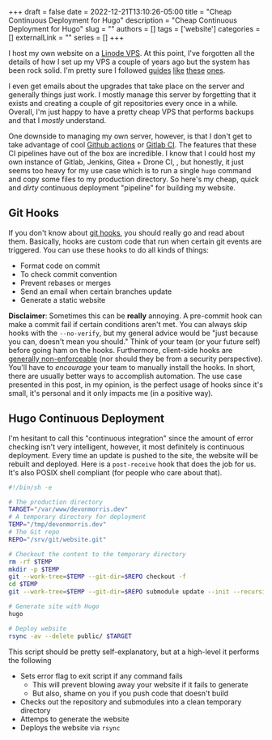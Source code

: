 +++
draft = false
date = 2022-12-21T13:10:26-05:00
title = "Cheap Continuous Deployment for Hugo"
description = "Cheap Continuous Deployment for Hugo"
slug = ""
authors = []
tags = ['website']
categories = []
externalLink = ""
series = []
+++

I host my own website on a [Linode VPS](https://www.linode.com/). At this point,
I've forgotten all the details of how I set up my VPS a couple of years ago but
the system has been rock solid. I'm pretty sure I followed [guides](https://www.linode.com/docs/guides/set-up-web-server-host-website/)
[like](https://wiki.debian.org/UnattendedUpgrades)
[these](https://www.digitalocean.com/community/tutorials/how-to-install-nginx-on-ubuntu-20-04)
[ones](https://www.digitalocean.com/community/tutorials/how-to-secure-nginx-with-let-s-encrypt-on-ubuntu-20-04).

I even get emails about the upgrades that take place on the server and generally
things just work. I mostly manage this server by forgetting that it exists and
creating a couple of git repositories every once in a while.
Overall, I'm just happy to have a pretty cheap VPS that performs backups and
that I _mostly_ understand.

One downside to managing my own server, however, is that I don't get to take
advantage of cool [Github actions](https://github.com/features/actions) or
[Gitlab CI](https://docs.gitlab.com/ee/ci/). The features that these CI pipelines
have out of the box are incredible. I know that I could host my own instance
of Gitlab, Jenkins, Gitea + Drone CI, *<insert your favorite CI pipeline here>*,
but honestly, it just seems too heavy for my use case which is to run a single
`hugo` command and copy some files to my production directory. So here's my
cheap, quick and _dirty_ continuous deployment "pipeline" for building my
website.

## Git Hooks

If you don't know about [git hooks](https://git-scm.com/book/en/v2/Customizing-Git-Git-Hooks),
you should really go and read about them. Basically, hooks are custom code that
run when certain git events are triggered. You can use these hooks to do all
kinds of things:
* Format code on commit
* To check commit convention
* Prevent rebases or merges
* Send an email when certain branches update
* Generate a static website

**Disclaimer**: Sometimes this can be **really** annoying. A pre-commit hook can make a
commit fail if certain conditions aren't met. You can always skip hooks with the
`--no-verify`, but my general advice would be "just because you can, doesn't
mean you should." Think of your team (or your future self) before going ham
on the hooks. Furthermore, client-side hooks are [generally non-enforceable](https://stackoverflow.com/questions/40156102/git-hook-automatic-installation)
(nor should they be from a security perspective). You'll have to _encourage_
your team to manually install the hooks. In short, there are usually better
ways to accomplish automation. The use case presented in this post, in my opinion, is the
perfect usage of hooks since it's small, it's personal and it only impacts me (in a
positive way).

## Hugo Continuous Deployment

I'm hesitant to call this "continuous integration" since the amount of error
checking isn't very intelligent, however, it most definitely is continuous
deployment. Every time an update is pushed to the site, the website will be
rebuilt and deployed. Here is a `post-receive` hook that does the job for us.
It's also POSIX shell compliant (for people who care about that).

```bash
#!/bin/sh -e

# The production directory
TARGET="/var/www/devonmorris.dev"
# A temporary directory for deployment
TEMP="/tmp/devonmorris.dev"
# The Git repo
REPO="/srv/git/website.git"

# Checkout the content to the temporary directory
rm -rf $TEMP
mkdir -p $TEMP
git --work-tree=$TEMP --git-dir=$REPO checkout -f
cd $TEMP
git --work-tree=$TEMP --git-dir=$REPO submodule update --init --recursive

# Generate site with Hugo
hugo

# Deploy website
rsync -av --delete public/ $TARGET
```

This script should be pretty self-explanatory, but at a high-level it performs
the following

* Sets error flag to exit script if any command fails
  * This will prevent blowing away your website if it fails to generate
  * But also, shame on you if you push code that doesn't build
* Checks out the repository and submodules into a clean temporary directory
* Attemps to generate the website
* Deploys the website via `rsync`
